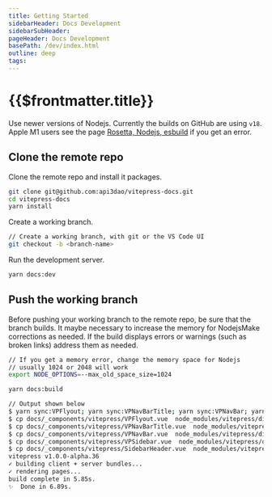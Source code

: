 ```yaml
---
title: Getting Started
sidebarHeader: Docs Development
sidebarSubHeader:
pageHeader: Docs Development
basePath: /dev/index.html
outline: deep
tags:
---
```


<PageHeader/>

# {{$frontmatter.title}}

Use newer versions of Nodejs. Currently the builds on GitHub are using `v18`.
Apple M1 users see the page [Rosetta, Nodejs, esbuild](./rosetta.md) if you get
an error.

## Clone the remote repo

Clone the remote repo and install it packages.

```sh
git clone git@github.com:api3dao/vitepress-docs.git
cd vitepress-docs
yarn install
```

Create a working branch.

```sh
// Create a working branch, with git or the VS Code UI
git checkout -b <branch-name>
```

Run the development server.

```sh
yarn docs:dev
```

## Push the working branch

Before pushing your working branch to the remote repo, be sure that the branch
builds. It maybe necessary to increase the memory for NodejsMake corrections as
needed. If the build displays errors or warnings (such as broken links) address
them as needed.

```sh
// If you get a memory error, change the memory space for Nodejs
// usually 1024 or 2048 will work
export NODE_OPTIONS=--max_old_space_size=1024
```

```sh
yarn docs:build

// Output shown below
$ yarn sync:VPFlyout; yarn sync:VPNavBarTitle; yarn sync:VPNavBar; yarn sync:VPSidebar; yarn sync:sidebarHeader; vitepress build docs;
$ cp docs/_components/vitepress/VPFlyout.vue  node_modules/vitepress/dist/client/theme-default/components/VPFlyout.vue
$ cp docs/_components/vitepress/VPNavBarTitle.vue  node_modules/vitepress/dist/client/theme-default/components/VPNavBarTitle.vue
$ cp docs/_components/vitepress/VPNavBar.vue  node_modules/vitepress/dist/client/theme-default/components/VPNavBar.vue
$ cp docs/_components/vitepress/VPSidebar.vue  node_modules/vitepress/dist/client/theme-default/components/VPSidebar.vue
$ cp docs/_components/vitepress/SidebarHeader.vue  node_modules/vitepress/dist/client/theme-default/components/SidebarHeader.vue
vitepress v1.0.0-alpha.36
✓ building client + server bundles...
✓ rendering pages...
build complete in 5.85s.
✨  Done in 6.89s.
```
